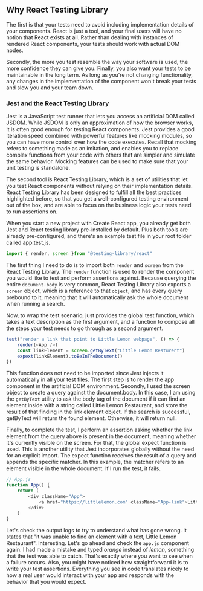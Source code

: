## Why React Testing Library

The first is that your tests need to avoid including implementation details of your components. React is just a tool, and your final users will have no notion that React exists at all. Rather than dealing with instances of rendered React components, your tests should work with actual DOM nodes.

Secondly, the more you test resemble the way your software is used, the more confidence they can give you. Finally, you also want your tests to be maintainable in the long term. As long as you're not changing functionality, any changes in the implementation of the component won't break your tests and slow you and your team down.

### Jest and the React Testing Library

Jest is a JavaScript test runner that lets you access an artificial DOM called JSDOM. While JSDOM is only an approximation of how the browser works, it is often good enough for testing React components. Jest provides a good iteration speed combined with powerful features like mocking modules, so you can have more control over how the code executes. Recall that mocking refers to something made as an imitation, and enables you to replace complex functions from your code with others that are simpler and simulate the same behavior. Mocking features can be used to make sure that your unit testing is standalone. 

The second tool is React Testing Library, which is a set of utilities that let you test React components without relying on their implementation details. React Testing Library has been designed to fulfill all the best practices highlighted before, so that you get a well-configured testing environment out of the box, and are able to focus on the business logic your tests need to run assertions on. 

When you start a new project with Create React app, you already get both Jest and React testing library pre-installed by default. Plus both tools are already pre-configured, and there's an example test file in your root folder called app.test.js. 

```js
import { render, screen }from "@testing-library/react"
```
The first thing I need to do is to import both `render` and `screen` from the React Testing Library. The `render` function is used to render the component you would like to test and perform assertions against. Because querying the entire `document.body` is very common, React Testing Library also exports a `screen` object, which is a reference to that `object`, and has every query prebound to it, meaning that it will automatically ask the whole document when running a search. 

Now, to wrap the test scenario, just provides the global test function, which takes a text description as the first argument, and a function to compose all the steps your test needs to go through as a second argument. 

```js
test("render a link that point to Little Lemon webpage", () => {
    render(<App />)
    const linkElement = screen.getByText("Little Lemon Resturent")
    expext(linkElement).toBeInTheDocument()
})
```
This function does not need to be imported since Jest injects it automatically in all your test files. The first step is to render the app component in the artificial DOM environment. Secondly, I used the screen object to create a query against the document.body. In this case, I am using the `getByText` utility to ask the body tag of the document if it can find an element inside with a string called Little Lemon Restaurant, and store the result of that finding in the link element object. If the search is successful, getByText will return the found element. Otherwise, it will return null.

Finally, to complete the test, I perform an assertion asking whether the link element from the query above is present in the document, meaning whether it's currently visible on the screen. For that, the global expect function is used. This is another utility that Jest incorporates globally without the need for an explicit import. The expect function receives the result of a query and appends the specific matcher. In this example, the matcher refers to an element visible in the whole document. If I run the test, it fails. 
```js
// App.js
function App() {
    return (
        <div className="App">
            <a href="https://littlelemon.com" className="App-link">Little Lemon Resturent</a>
        </div>
    )
}
```

Let's check the output logs to try to understand what has gone wrong. It states that "it was unable to find an element with a text, Little Lemon Restaurant". Interesting. Let's go ahead and check the `app.js` component again. I had made a mistake and typed *orange* instead of *lemon*, something that the test was able to catch. That's exactly where you want to see when a failure occurs. Also, you might have noticed how straightforward it is to write your test assertions. Everything you see in code translates nicely to how a real user would interact with your app and responds with the behavior that you would expect. 